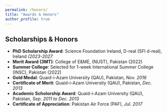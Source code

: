 ```yaml
---
permalink: /honors/
title: "Awards & Honors"
author_profile: true
---
```



## Scholarships & Honors
* **PhD Scholarship Award**:       Science Foundation Ireland, D-real (SFI d-real), Ireland *(2023-2027*
* **Merit Award (3MT)**:          College of E&ME, (NUST), Pakistan (2022)
* **Summer College**:             Selected for 1-week International Summer College (INSC), Pakistan (2022)
* **Gold Medal**:                 Quaid-i-Azam University (QAU), Pakistan, *Nov. 2016*
* **Certificate of Merit**:       Quaid-i-Azam University (QAU), Pakistan, *Dec. 2013*
* **Academic Scholorship Award**: Quaid-i-Azam University (QAU), Pakistan, *Sep. 2011 to Dec. 2013* 
* **Certificate of Appreciation**: Pakistan Air Force (PAF), *Jul. 2017*

